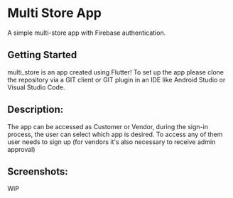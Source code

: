 # Multi Store App

A simple multi-store app with Firebase authentication.

## Getting Started

multi_store is an app created using Flutter!
To set up the app please clone the repository via a GIT client or GIT plugin in an IDE like Android Studio or Visual Studio Code.

## Description:
The app can be accessed as Customer or Vendor, during the sign-in process, the user can select which app is desired.
To access any of them user needs to sign up (for vendors it's also necessary to receive admin approval)

## Screenshots:
WiP
